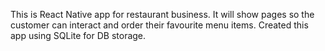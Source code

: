 This is React Native app for restaurant business. It will show pages so the customer can interact and order their favourite menu items.
Created this app using SQLite for DB storage. 

